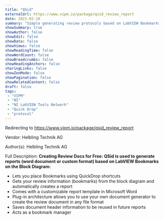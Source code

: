 ```yaml
---
title: "QSid"
externalUrl: https://www.vipm.io/package/qsid_review_report
date: 2021-02-18
summary: "Simple generating review protocols based on LabVIEW Bookmarks on the Blockdiagram"
showSummary: true
showAuthor: false
showEdit: false
showData: false
showViews: false
showReadingTime: false
showWordCount: false
showBreadcrumbs: false
showHeadingAnchors: false
sharingLinks: false
showZenMode: false
showPagination: false
showRelatedContent: false
draft: false
tags:
 - "VIPM"
 - "NI"
 - "NI LabVIEW Tools Network"
 - "Quick Drop"
 - "protocol"
---
```


Redirecting to https://www.vipm.io/package/qsid_review_report

Vendor: Helbling Technik AG

Author(s): Helbling Technik AG
 
Full Description:
**Creating Review Docs for Free: QSid is used to generate reports (word document or custom format) based on LabVIEW Bookmarks on the Block Diagram:**
- Lets you place Bookmarks using QuickDrop shortcuts
- Gets your review information (bookmarks) from the block diagram and automatically creates a report
- Comes with a customizable report template in Microsoft Word
- Plug-in architecture allows you to use your own document generator to create the review document in any file format
- Saves document header information to be reused in future reports
- Acts as a bookmark manager